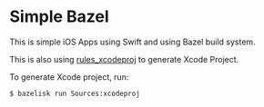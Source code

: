 # Simple Bazel

This is simple iOS Apps using Swift and using Bazel build system.

This is also using [rules_xcodeproj](https://github.com/buildbuddy-io/rules_xcodeproj) to generate Xcode Project. 

To generate Xcode project, run:

```bash
$ bazelisk run Sources:xcodeproj
```


